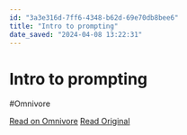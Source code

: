 ```yaml
---
id: "3a3e316d-7ff6-4348-b62d-69e70db8bee6"
title: "Intro to prompting"
date_saved: "2024-04-08 13:22:31"
---
```


# Intro to prompting
#Omnivore

[Read on Omnivore](https://omnivore.app/me/intro-to-prompting-18ebda3979f)
[Read Original](https://docs.anthropic.com/claude/docs/intro-to-prompting)

